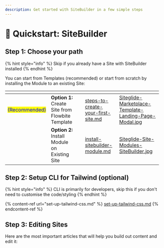 ```yaml
---
description: Get started with SiteBuilder in a few simple steps
---
```


# 🚀 Quickstart: SiteBuilder

## Step 1: Choose your path

{% hint style="info" %}
Skip if you already have a Site with SiteBuilder installed
{% endhint %}

You can start from Templates (recommended) or start from scratch by installing the Module to an existing Site:

<table data-card-size="large" data-column-title-hidden data-view="cards"><thead><tr><th></th><th></th><th data-hidden></th><th data-hidden data-card-target data-type="content-ref"></th><th data-hidden data-card-cover data-type="files"></th></tr></thead><tbody><tr><td><mark style="color:blue;">(Recommended)</mark></td><td><strong>Option 1:</strong> Create Site from Flowbite Template</td><td></td><td><a href="../../portal/sites/steps-to-create-your-first-site.md">steps-to-create-your-first-site.md</a></td><td><a href="../../.gitbook/assets/Siteglide-Marketplace-Template-Landing-Page-Modal.jpg">Siteglide-Marketplace-Template-Landing-Page-Modal.jpg</a></td></tr><tr><td>          </td><td><strong>Option 2:</strong> Install Module on Existing Site</td><td></td><td><a href="install-sitebuilder-module.md">install-sitebuilder-module.md</a></td><td><a href="../../.gitbook/assets/Siteglide-Site-Modules-SiteBuilder.jpg">Siteglide-Site-Modules-SiteBuilder.jpg</a></td></tr></tbody></table>

## Step 2: Setup CLI for Tailwind (optional)

{% hint style="info" %}
CLI is primarily for developers, skip this if you don't need to customise the code/styling
{% endhint %}

{% content-ref url="set-up-tailwind-css.md" %}
[set-up-tailwind-css.md](set-up-tailwind-css.md)
{% endcontent-ref %}

## Step 3: Editing Sites

Here are the most important articles that will help you build out content and edit it:

